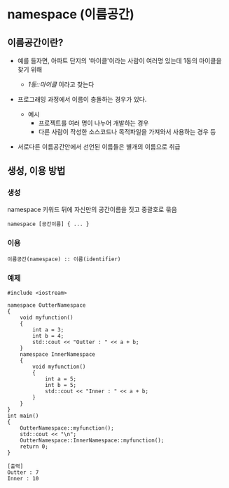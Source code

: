 # namespace (이름공간)
## 이름공간이란?
- 예를 들자면, 아파트 단지의 '마이클'이라는 사람이 여러명 있는데 1동의 마이클을 찾기 위해 
	- *1동::마이클* 이라고 찾는다
- 프로그래밍 과정에서 이름이 충돌하는 경우가 있다.
	- 예시
		- 프로젝트를 여러 명이 나누어 개발하는 경우
		- 다른 사람이 작성한 소스코드나 목적파일을 가져와서 사용하는 경우 등

- 서로다른 이름공간안에서 선언된 이름들은 별개의 이름으로 취급
## 생성, 이용 방법
### 생성
namespace 키워드 뒤에 자신만의 공간이름을 짓고 중괄호로 묶음
```
namespace [공간이름] { ... }
```
### 이용
```
이름공간(namespace) :: 이름(identifier)
```
### 예제
```
#include <iostream>

namespace OutterNamespace
{
	void myfunction()
	{
		int a = 3;
		int b = 4;
		std::cout << "Outter : " << a + b;
	}
	namespace InnerNamespace
	{
		void myfunction()
		{
			int a = 5;
			int b = 5;
			std::cout << "Inner : " << a + b;
		}
	}
}
int main()
{
	OutterNamespace::myfunction();
	std::cout << "\n";
	OutterNamespace::InnerNamespace::myfunction();
	return 0;
}

[출력]
Outter : 7
Inner : 10
```
